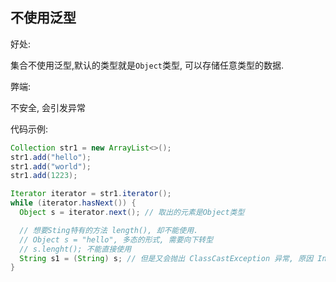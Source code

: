 ## 不使用泛型

好处:

集合不使用泛型,默认的类型就是`Object`类型, 可以存储任意类型的数据.

弊端:

不安全, 会引发异常



代码示例:

```java
Collection str1 = new ArrayList<>();
str1.add("hello");
str1.add("world");
str1.add(1223);

Iterator iterator = str1.iterator();
while (iterator.hasNext()) {
  Object s = iterator.next(); // 取出的元素是Object类型

  // 想要Sting特有的方法 length(), 却不能使用.
  // Object s = "hello", 多态的形式, 需要向下转型
  // s.lenght(); 不能直接使用
  String s1 = (String) s; // 但是又会抛出 ClassCastException 异常, 原因 Integer 不能这样转 String
}

```